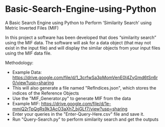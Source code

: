 # Basic-Search-Engine-using-Python
A Basic Search Engine using Python to Perform ‘Similarity Search’ using Metric Inverted Files (MIF)

In this project a software has been developed that does “similarity search” using the MIF data. The software will ask for a data object (that may not exist in the input file) and 
will display the similar objects from your input files using the MIF data file.

Methodology:
- Example Data: https://drive.google.com/file/d/1_3crfwSa3pMomVenE0I4ZyGmd6tSn6r0/view?usp=sharing
- This will also generate a file named "RefIndices.json", which stores the indices of the Reference Objects
- Use the "MIF_Generator.py" to generate MIF from the data
- Example MIF: https://drive.google.com/file/d/1e-mmiQ2rTpQgRs9k3AcO3aXh7_bjGLf7/view?usp=sharing
- Enter your queries in the "Enter-Query-Here.csv" file and save it.
- Run "Query-Search.py" to perform similarity search and get the outputs
